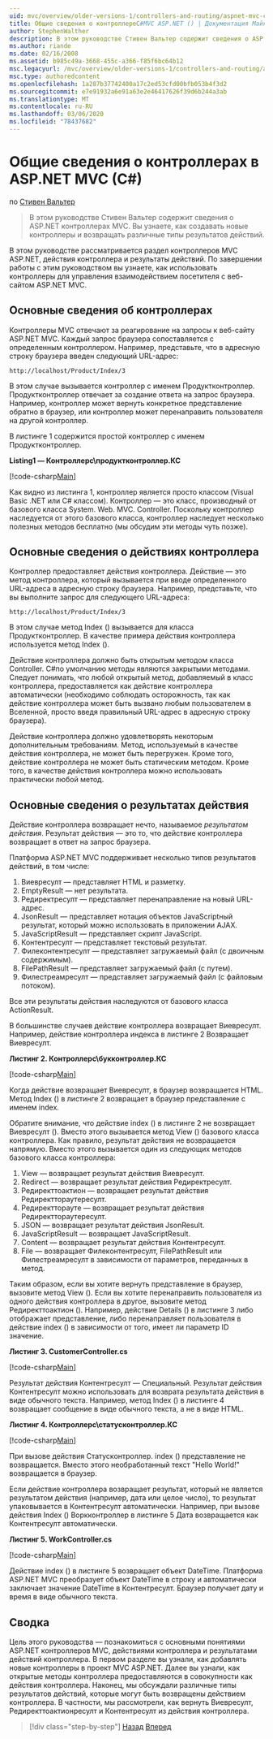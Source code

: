 ```yaml
---
uid: mvc/overview/older-versions-1/controllers-and-routing/aspnet-mvc-controllers-overview-cs
title: Общие сведения о контроллереC#MVC ASP.NET () | Документация Майкрософт
author: StephenWalther
description: В этом руководстве Стивен Вальтер содержит сведения о ASP.NET контроллерах MVC. Вы узнаете, как создавать новые контроллеры и возвращать различные типы действия Res...
ms.author: riande
ms.date: 02/16/2008
ms.assetid: b985c49a-3668-455c-a366-f85f6bc64b12
msc.legacyurl: /mvc/overview/older-versions-1/controllers-and-routing/aspnet-mvc-controllers-overview-cs
msc.type: authoredcontent
ms.openlocfilehash: 1a287b37742400a17c2ed53cfd00bfb053b4f3d2
ms.sourcegitcommit: e7e91932a6e91a63e2e46417626f39d6b244a3ab
ms.translationtype: MT
ms.contentlocale: ru-RU
ms.lasthandoff: 03/06/2020
ms.locfileid: "78437682"
---
```

# <a name="aspnet-mvc-controller-overview-c"></a>Общие сведения о контроллерах в ASP.NET MVC (C#)

по [Стивен Вальтер](https://github.com/StephenWalther)

> В этом руководстве Стивен Вальтер содержит сведения о ASP.NET контроллерах MVC. Вы узнаете, как создавать новые контроллеры и возвращать различные типы результатов действий.

В этом руководстве рассматривается раздел контроллеров MVC ASP.NET, действия контроллера и результаты действий. По завершении работы с этим руководством вы узнаете, как использовать контроллеры для управления взаимодействием посетителя с веб-сайтом ASP.NET MVC.

## <a name="understanding-controllers"></a>Основные сведения об контроллерах

Контроллеры MVC отвечают за реагирование на запросы к веб-сайту ASP.NET MVC. Каждый запрос браузера сопоставляется с определенным контроллером. Например, представьте, что в адресную строку браузера введен следующий URL-адрес:

`http://localhost/Product/Index/3`

В этом случае вызывается контроллер с именем Продуктконтроллер. Продуктконтроллер отвечает за создание ответа на запрос браузера. Например, контроллер может вернуть конкретное представление обратно в браузер, или контроллер может перенаправить пользователя на другой контроллер.

В листинге 1 содержится простой контроллер с именем Продуктконтроллер.

**Listing1 — Контроллерс\продуктконтроллер.КС**

[!code-csharp[Main](aspnet-mvc-controllers-overview-cs/samples/sample1.cs)]

Как видно из листинга 1, контроллер является просто классом (Visual Basic .NET или C# классом). Контроллер — это класс, производный от базового класса System. Web. MVC. Controller. Поскольку контроллер наследуется от этого базового класса, контроллер наследует несколько полезных методов бесплатно (мы обсудим эти методы чуть позже).

## <a name="understanding-controller-actions"></a>Основные сведения о действиях контроллера

Контроллер предоставляет действия контроллера. Действие — это метод контроллера, который вызывается при вводе определенного URL-адреса в адресную строку браузера. Например, представьте, что вы выполните запрос для следующего URL-адреса:

`http://localhost/Product/Index/3`

В этом случае метод Index () вызывается для класса Продуктконтроллер. В качестве примера действия контроллера используется метод Index ().

Действие контроллера должно быть открытым методом класса Controller. C#по умолчанию методы являются закрытыми методами. Следует понимать, что любой открытый метод, добавляемый в класс контроллера, предоставляется как действие контроллера автоматически (необходимо соблюдать осторожность, так как действие контроллера может быть вызвано любым пользователем в Вселенной, просто введя правильный URL-адрес в адресную строку браузера).

Действие контроллера должно удовлетворять некоторым дополнительным требованиям. Метод, используемый в качестве действия контроллера, не может быть перегружен. Кроме того, действие контроллера не может быть статическим методом. Кроме того, в качестве действия контроллера можно использовать практически любой метод.

## <a name="understanding-action-results"></a>Основные сведения о результатах действия

Действие контроллера возвращает нечто, называемое *результатом действия*. Результат действия — это то, что действие контроллера возвращает в ответ на запрос браузера.

Платформа ASP.NET MVC поддерживает несколько типов результатов действий, в том числе:

1. Виевресулт — представляет HTML и разметку.
2. EmptyResult — нет результата.
3. Редиректресулт — представляет перенаправление на новый URL-адрес.
4. JsonResult — представляет нотация объектов JavaScriptный результат, который можно использовать в приложении AJAX.
5. JavaScriptResult — представляет скрипт JavaScript.
6. Контентресулт — представляет текстовый результат.
7. Филеконтентресулт — представляет загружаемый файл (с двоичным содержимым).
8. FilePathResult — представляет загружаемый файл (с путем).
9. Филестреамресулт — представляет загружаемый файл (с файловым потоком).

Все эти результаты действия наследуются от базового класса ActionResult.

В большинстве случаев действие контроллера возвращает Виевресулт. Например, действие контроллера индекса в листинге 2 Возвращает Виевресулт.

**Листинг 2. Контроллерс\букконтроллер.КС**

[!code-csharp[Main](aspnet-mvc-controllers-overview-cs/samples/sample2.cs)]

Когда действие возвращает Виевресулт, в браузер возвращается HTML. Метод Index () в листинге 2 возвращает в браузер представление с именем index.

Обратите внимание, что действие index () в листинге 2 не возвращает Виевресулт (). Вместо этого вызывается метод View () базового класса контроллера. Как правило, результат действия не возвращается напрямую. Вместо этого вызывается один из следующих методов базового класса контроллера:

1. View — возвращает результат действия Виевресулт.
2. Redirect — возвращает результат действия Редиректресулт.
3. Редиректтоактион — возвращает результат действия Редиректтораутересулт.
4. Редиректторауте — возвращает результат действия Редиректтораутересулт.
5. JSON — возвращает результат действия JsonResult.
6. JavaScriptResult — возвращает JavaScriptResult.
7. Content — возвращает результат действия Контентресулт.
8. File — возвращает Филеконтентресулт, FilePathResult или Филестреамресулт в зависимости от параметров, переданных в метод.

Таким образом, если вы хотите вернуть представление в браузер, вызовите метод View (). Если вы хотите перенаправить пользователя из одного действия контроллера в другое, вызовите метод Редиректтоактион (). Например, действие Details () в листинге 3 либо отображает представление, либо перенаправляет пользователя в действие index () в зависимости от того, имеет ли параметр ID значение.

**Листинг 3. CustomerController.cs**

[!code-csharp[Main](aspnet-mvc-controllers-overview-cs/samples/sample3.cs)]

Результат действия Контентресулт — Специальный. Результат действия Контентресулт можно использовать для возврата результата действия в виде обычного текста. Например, метод Index () в листинге 4 возвращает сообщение в виде обычного текста, а не в виде HTML.

**Листинг 4. Контроллерс\статусконтроллер.КС**

[!code-csharp[Main](aspnet-mvc-controllers-overview-cs/samples/sample4.cs)]

При вызове действия Статусконтроллер. index () представление не возвращается. Вместо этого необработанный текст "Hello World!" возвращается в браузер.

Если действие контроллера возвращает результат, который не является результатом действия (например, дата или целое число), то результат упаковывается в Контентресулт автоматически. Например, при вызове действия Index () Воркконтроллер в листинге 5 Дата возвращается как Контентресулт автоматически.

**Листинг 5. WorkController.cs**

[!code-csharp[Main](aspnet-mvc-controllers-overview-cs/samples/sample5.cs)]

Действие index () в листинге 5 возвращает объект DateTime. Платформа ASP.NET MVC преобразует объект DateTime в строку и автоматически заключает значение DateTime в Контентресулт. Браузер получает дату и время в виде обычного текста.

## <a name="summary"></a>Сводка

Цель этого руководства — познакомиться с основными понятиями ASP.NET контроллеров MVC, действиями контроллера и результатами действий контроллера. В первом разделе вы узнали, как добавлять новые контроллеры в проект MVC ASP.NET. Далее вы узнали, как открытые методы контроллера предоставляются в совокупности как действия контроллера. Наконец, мы обсуждали различные типы результатов действий, которые могут быть возвращены действием контроллера. В частности, мы рассмотрели, как вернуть Виевресулт, Редиректтоактионресулт и Контентресулт из действия контроллера.

> [!div class="step-by-step"]
> [Назад](creating-an-action-vb.md)
> [Вперед](creating-custom-routes-cs.md)
